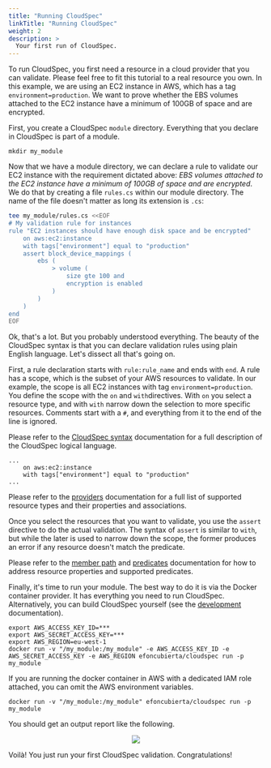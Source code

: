 ```yaml
---
title: "Running CloudSpec"
linkTitle: "Running CloudSpec"
weight: 2
description: >
  Your first run of CloudSpec.
---
```


To run CloudSpec, you first need a resource in a cloud provider that you can validate. Please feel free to fit this tutorial to a real resource you own. In this example, we are using an EC2 instance in AWS, which has a tag `environment=production`. We want to prove whether the EBS volumes attached to the EC2 instance have a minimum of 100GB of space and are encrypted.

First, you create a CloudSpec `module` directory. Everything that you declare in CloudSpec is part of a module.

```
mkdir my_module
```

Now that we have a module directory, we can declare a rule to validate our EC2 instance with the requirement dictated above: _EBS volumes attached to the EC2 instance have a minimum of 100GB of space and are encrypted_. We do that by creating a file `rules.cs` within our module directory. The name of the file doesn't matter as long its extension is `.cs`:

```bash
tee my_module/rules.cs <<EOF
# My validation rule for instances
rule "EC2 instances should have enough disk space and be encrypted"
    on aws:ec2:instance
    with tags["environment"] equal to "production"
    assert block_device_mappings (
        ebs (
            > volume (
                size gte 100 and
                encryption is enabled
            )
        )
    )
end
EOF
```

Ok, that's a lot. But you probably understood everything. The beauty of the CloudSpec syntax is that you can declare validation rules using plain English language. Let's dissect all that's going on.

First, a rule declaration starts with `rule:rule_name` and ends with `end`. A rule has a scope, which is the subset of your AWS resources to validate. In our example, the scope is all EC2 instances with tag `environment=production`. You define the scope with the `on` and `with`directives. With `on` you select a resource type, and with `with` narrow down the selection to more specific resources. Comments start with a `#`, and everything from it to the end of the line is ignored.

Please refer to the [CloudSpec syntax](../../syntax) documentation for a full description of the CloudSpec logical language.

```
...
    on aws:ec2:instance
    with tags["environment"] equal to "production"
...
```

Please refer to the [providers](../../providers) documentation for a full list of supported resource types and their properties and associations.

Once you select the resources that you want to validate, you use the `assert` directive to do the actual validation. The syntax of `assert` is similar to `with`, but while the later is used to narrow down the scope, the former produces an error if any resource doesn't match the predicate.

Please refer to the [member path](../../syntax/member-path) and [predicates](../../syntax/predicates) documentation for how to address resource properties and supported predicates.

Finally, it's time to run your module. The best way to do it is via the Docker container provider. It has everything you need to run CloudSpec. Alternatively, you can build CloudSpec yourself (see the [development](../../development) documentation).

```
export AWS_ACCESS_KEY_ID=***
export AWS_SECRET_ACCESS_KEY=***
export AWS_REGION=eu-west-1
docker run -v "/my_module:/my_module" -e AWS_ACCESS_KEY_ID -e AWS_SECRET_ACCESS_KEY -e AWS_REGION efoncubierta/cloudspec run -p my_module
```

If you are running the docker container in AWS with a dedicated IAM role attached, you can omit the AWS environment variables.

```
docker run -v "/my_module:/my_module" efoncubierta/cloudspec run -p my_module
```

You should get an output report like the following.

<p align="center"><img style="max-width: 100%" src="/images/demo.gif?raw=true"/></p>

Voilà! You just run your first CloudSpec validation. Congratulations!
